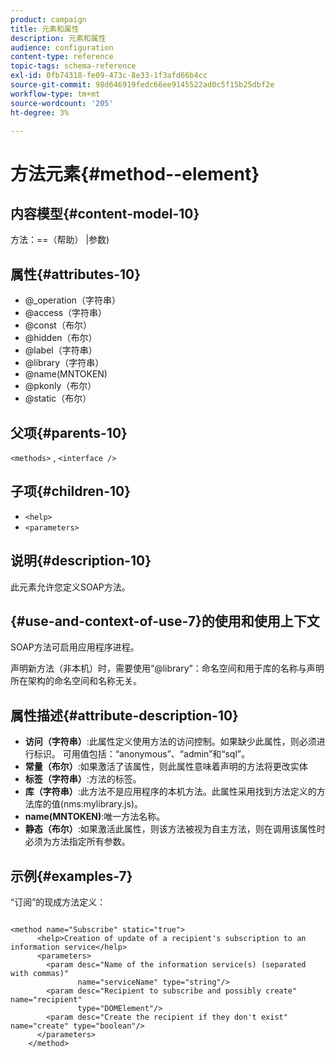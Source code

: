 ```yaml
---
product: campaign
title: 元素和属性
description: 元素和属性
audience: configuration
content-type: reference
topic-tags: schema-reference
exl-id: 0fb74318-fe09-473c-8e33-1f3afd66b4cc
source-git-commit: 98d646919fedc66ee9145522ad0c5f15b25dbf2e
workflow-type: tm+mt
source-wordcount: '205'
ht-degree: 3%

---
```


# 方法元素{#method--element}

## 内容模型{#content-model-10}

方法：==（帮助） |参数)

## 属性{#attributes-10}

* @_operation（字符串）
* @access（字符串）
* @const（布尔）
* @hidden（布尔）
* @label（字符串）
* @library（字符串）
* @name(MNTOKEN)
* @pkonly（布尔）
* @static（布尔）

## 父项{#parents-10}

`<methods>`  ,  `<interface />`

## 子项{#children-10}

* `<help>`
* `<parameters>`

## 说明{#description-10}

此元素允许您定义SOAP方法。

## {#use-and-context-of-use-7}的使用和使用上下文

SOAP方法可启用应用程序进程。

声明新方法（非本机）时，需要使用“@library”：命名空间和用于库的名称与声明所在架构的命名空间和名称无关。

## 属性描述{#attribute-description-10}

* **访问（字符串）**:此属性定义使用方法的访问控制。如果缺少此属性，则必须进行标识。 可用值包括：“anonymous”、“admin”和“sql”。
* **常量（布尔）**:如果激活了该属性，则此属性意味着声明的方法将更改实体
* **标签（字符串）**:方法的标签。
* **库（字符串）**:此方法不是应用程序的本机方法。此属性采用找到方法定义的方法库的值(nms:mylibrary.js)。
* **name(MNTOKEN)**:唯一方法名称。
* **静态（布尔）**:如果激活此属性，则该方法被视为自主方法，则在调用该属性时必须为方法指定所有参数。

## 示例{#examples-7}

“订阅”的现成方法定义：

```
 
<method name="Subscribe" static="true">
      <help>Creation of update of a recipient's subscription to an information service</help>
      <parameters>
        <param desc="Name of the information service(s) (separated with commas)"
               name="serviceName" type="string"/>
        <param desc="Recipient to subscribe and possibly create" name="recipient"
               type="DOMElement"/>
        <param desc="Create the recipient if they don't exist" name="create" type="boolean"/>
      </parameters>     
    </method>
```

